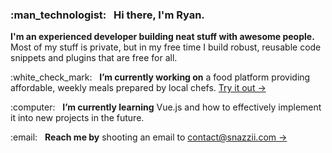 <h3>:man_technologist: &nbsp; Hi there, I'm Ryan.</h3>
<p><strong>I'm an experienced developer building neat stuff with awesome people.</strong>  Most of my stuff is private, but in my free time I build robust, reusable code snippets and plugins that are free for all.</p>
<p>:white_check_mark: &nbsp; <strong>I’m currently working on</strong> a food platform providing affordable, weekly meals prepared by local chefs.  <a href="https://www.mealbrowse.com">Try it out &rarr;</a></p>
<p>:computer: &nbsp; <strong>I’m currently learning</strong> Vue.js and how to effectively implement it into new projects in the future.</p>
<p>:email: &nbsp; <strong>Reach me by</strong> shooting an email to <a href="mailto:contact@snazzii.com">contact@snazzii.com &rarr;</a></p>

